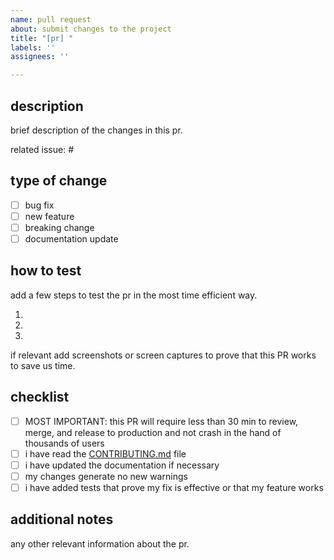 ```yaml
---
name: pull request
about: submit changes to the project
title: "[pr] "
labels: ''
assignees: ''

---
```


## description
brief description of the changes in this pr.

related issue: #

## type of change
- [ ] bug fix
- [ ] new feature
- [ ] breaking change
- [ ] documentation update

## how to test

add a few steps to test the pr in the most time efficient way.

1. 
2. 
3. 

if relevant add screenshots or screen captures to prove that this PR works to save us time.

## checklist
- [ ] MOST IMPORTANT: this PR will require less than 30 min to review, merge, and release to production and not crash in the hand of thousands of users
- [ ] i have read the [CONTRIBUTING.md](https://github.com/mediar-ai/screenpipe/blob/main/CONTRIBUTING.md) file 
- [ ] i have updated the documentation if necessary
- [ ] my changes generate no new warnings
- [ ] i have added tests that prove my fix is effective or that my feature works

## additional notes
any other relevant information about the pr.

